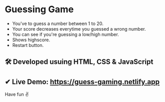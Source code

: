 # Guessing Game

- You've to guess a number between 1 to 20. 
- Your score decreases everytime you guessed a wrong number.
- You can see if you're guessing a low/high number.
- Shows highscore.
- Restart button.

## 🛠 Developed usuing HTML, CSS & JavaScript

## ✔ Live Demo: https://guess-gaming.netlify.app

Have fun ✌
